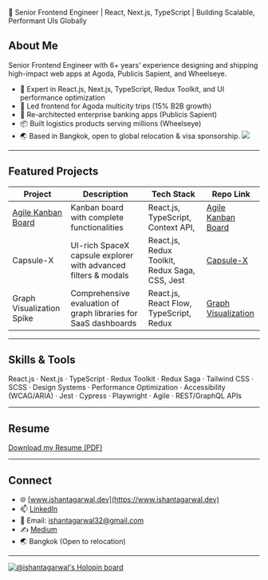 🚀 Senior Frontend Engineer | React, Next.js, TypeScript | Building Scalable, Performant UIs Globally

## About Me

Senior Frontend Engineer with 6+ years’ experience designing and shipping high-impact web apps at Agoda, Publicis Sapient, and Wheelseye.

- 🔧 Expert in React.js, Next.js, TypeScript, Redux Toolkit, and UI performance optimization
- 🚀 Led frontend for Agoda multicity trips (15% B2B growth)
- 🏦 Re-architected enterprise banking apps (Publicis Sapient)
- 📦 Built logistics products serving millions (Wheelseye)
- 🌏 Based in Bangkok, open to global relocation & visa sponsorship.
![](https://komarev.com/ghpvc/?username=ishantagarwal00&style=pixel)
---

## Featured Projects

| Project                    | Description                                                        | Tech Stack                                    | Repo Link  |
|----------------------------|--------------------------------------------------------------------|-----------------------------------------------|------------|
| [Agile Kanban Board](https://agile-kanban-board.vercel.app)         | Kanban board with complete functionalities                          | React.js, TypeScript, Context API,            | [Agile Kanban Board](https://github.com/ishantagarwal00/agile-kanban-board)  |
| Capsule-X                  | UI-rich SpaceX capsule explorer with advanced filters & modals      | React.js, Redux Toolkit, Redux Saga, CSS, Jest| [Capsule-X](https://github.com/ishantagarwal00/capsule-x)  |
| Graph Visualization Spike  | Comprehensive evaluation of graph libraries for SaaS dashboards     | React.js, React Flow, TypeScript, Redux       | [Graph Visualization](https://github.com/ishantagarwal00/graph-visualisation-spike)  |


---

## Skills & Tools

React.js · Next.js · TypeScript · Redux Toolkit · Redux Saga · Tailwind CSS · SCSS · Design Systems · Performance Optimization · Accessibility (WCAG/ARIA) · Jest · Cypress · Playwright · Agile · REST/GraphQL APIs

---

## Resume
[Download my Resume (PDF)](https://drive.google.com/file/d/1L1h8LxL8LBs8FqvWmITMD8dVOpWzrMVb/view?usp=sharing)

---

## Connect
- 🌐 [www.ishantagarwal.dev](https://www.ishantagarwal.dev)
- 📫 [LinkedIn](https://www.linkedin.com/in/ishant-agarwal/)  
- 📨 Email: ishantagarwal32@gmail.com
- ✍️ [Medium](https://medium.com/@ishantagarwal)
- 🌏 Bangkok (Open to relocation)

---

[![@ishantagarwal's Holopin board](https://holopin.io/api/user/board?user=ishantagarwal)](https://holopin.io/@ishantagarwal)

<!--
**ishantagarwal00/ishantagarwal00** is a ✨ _special_ ✨ repository because its `README.md` (this file) appears on your GitHub profile.

Here are some ideas to get you started:

- 🔭 I’m currently working on ...
- 🌱 I’m currently learning ...
- 👯 I’m looking to collaborate on ...
- 🤔 I’m looking for help with ...
- 💬 Ask me about ...
- 📫 How to reach me: ...
- 😄 Pronouns: ...
- ⚡ Fun fact: ...
-->
